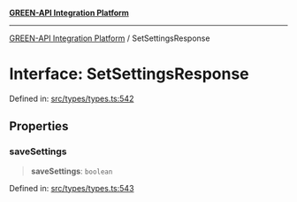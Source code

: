 [**GREEN-API Integration Platform**](../README.md)

***

[GREEN-API Integration Platform](../globals.md) / SetSettingsResponse

# Interface: SetSettingsResponse

Defined in: [src/types/types.ts:542](https://github.com/green-api/greenapi-integration/blob/0c6468d26acd573ad1def9f01a1af819fb76eb31/src/types/types.ts#L542)

## Properties

### saveSettings

> **saveSettings**: `boolean`

Defined in: [src/types/types.ts:543](https://github.com/green-api/greenapi-integration/blob/0c6468d26acd573ad1def9f01a1af819fb76eb31/src/types/types.ts#L543)
